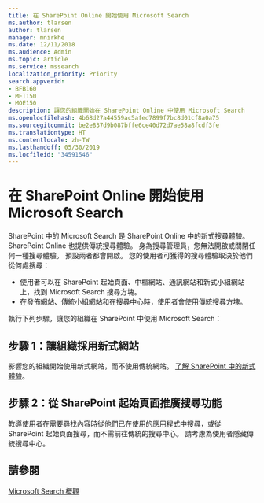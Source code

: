 ```yaml
---
title: 在 SharePoint Online 開始使用 Microsoft Search
ms.author: tlarsen
author: tlarsen
manager: mnirkhe
ms.date: 12/11/2018
ms.audience: Admin
ms.topic: article
ms.service: mssearch
localization_priority: Priority
search.appverid:
- BFB160
- MET150
- MOE150
description: 讓您的組織開始在 SharePoint Online 中使用 Microsoft Search
ms.openlocfilehash: 4b68d27a44559ac5afed7899f7bc8d01cf8a0a75
ms.sourcegitcommit: be2e837d9b087bffe6ce40d72d7ae58a8fcdf3fe
ms.translationtype: HT
ms.contentlocale: zh-TW
ms.lasthandoff: 05/30/2019
ms.locfileid: "34591546"
---
```

# <a name="get-started-with-microsoft-search-in-sharepoint-online"></a>在 SharePoint Online 開始使用 Microsoft Search

SharePoint 中的 Microsoft Search 是 SharePoint Online 中的新式搜尋體驗。 SharePoint Online 也提供傳統搜尋體驗。 身為搜尋管理員，您無法開啟或關閉任何一種搜尋體驗。 預設兩者都會開啟。 您的使用者可獲得的搜尋體驗取決於他們從何處搜尋：

- 使用者可以在 SharePoint 起始頁面、中樞網站、通訊網站和新式小組網站上，找到 Microsoft Search 搜尋方塊。
- 在發佈網站、傳統小組網站和在搜尋中心時，使用者會使用傳統搜尋方塊。

執行下列步驟，讓您的組織在 SharePoint 中使用 Microsoft Search：
## <a name="step-1-get-your-organization-to-adopt-modern-sites"></a>步驟 1：讓組織採用新式網站
影響您的組織開始使用新式網站，而不使用傳統網站。 [了解 SharePoint 中的新式體驗](https://support.office.com/article/SharePoint-classic-and-modern-experiences-5725c103-505d-4a6e-9350-300d3ec7d73f)。

## <a name="step-2-promote-searching-from-the-sharepoint-start-page"></a>步驟 2：從 SharePoint 起始頁面推廣搜尋功能
教導使用者在需要尋找內容時從他們已在使用的應用程式中搜尋，或從 SharePoint 起始頁面搜尋，而不需前往傳統的搜尋中心。 請考慮為使用者隱藏傳統搜尋中心。

## <a name="see-also"></a>請參閱
[Microsoft Search 概觀](overview-microsoft-search.md)